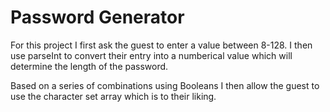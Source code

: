 # Password Generator
For this project I first ask the guest to enter a value between 8-128. I then use parseInt to convert their entry into a numberical value which will determine the length of the password.

Based on a series of combinations using Booleans I then allow the guest to use the character set array which is to their liking.

